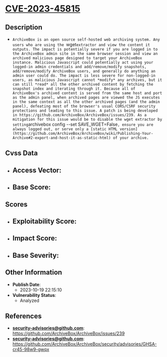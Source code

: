 
# [CVE-2023-45815](https://github.com/ArchiveBox/ArchiveBox/issues/239)

## Description

- `ArchiveBox is an open source self-hosted web archiving system. Any users who are using the `wget` extractor and view the content it outputs. The impact is potentially severe if you are logged in to the ArchiveBox admin site in the same browser session and view an archived malicious page designed to target your ArchiveBox instance. Malicious Javascript could potentially act using your logged-in admin credentials and add/remove/modify snapshots, add/remove/modify ArchiveBox users, and generally do anything an admin user could do. The impact is less severe for non-logged-in users, as malicious Javascript cannot *modify* any archives, but it can still *read* all the other archived content by fetching the snapshot index and iterating through it. Because all of ArchiveBox's archived content is served from the same host and port as the admin panel, when archived pages are viewed the JS executes in the same context as all the other archived pages (and the admin panel), defeating most of the browser's usual CORS/CSRF security protections and leading to this issue. A patch is being developed in https://github.com/ArchiveBox/ArchiveBox/issues/239. As a mitigation for this issue would be to disable the wget extractor by setting `archivebox config --set SAVE_WGET=False`, ensure you are always logged out, or serve only a [static HTML version](https://github.com/ArchiveBox/ArchiveBox/wiki/Publishing-Your-Archive#2-export-and-host-it-as-static-html) of your archive.`

## Cvss Data

- **Access Vector**:
  - 
- **Base Score**:
  - 

## Scores

- **Exploitability Score**:
  - 
- **Impact Score**:
  - 
- **Base Severity**:
  - 

## Other Information

- **Publish Date**:
  - 2023-10-19 22:15:10
- **Vulnerability Status**:
  - Analyzed

## References

- **security-advisories@github.com**: https://github.com/ArchiveBox/ArchiveBox/issues/239
- **security-advisories@github.com**: https://github.com/ArchiveBox/ArchiveBox/security/advisories/GHSA-cr45-98w9-gwqx

